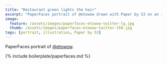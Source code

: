 ```yaml
---
title: "Restaurant green lights the hair"
excerpt: "PaperFaces portrait of @etowow drawn with Paper by 53 on an iPad."
image: 
  feature: /assets/images/paperfaces-etowow-twitter-lg.jpg
  thumb: /assets/images/paperfaces-etowow-twitter-150.jpg
tags: [portrait, illustration, Paper by 53]
---
```


PaperFaces portrait of [@etowow](http://twitter.com/etowow).

{% include boilerplate/paperfaces.md %}